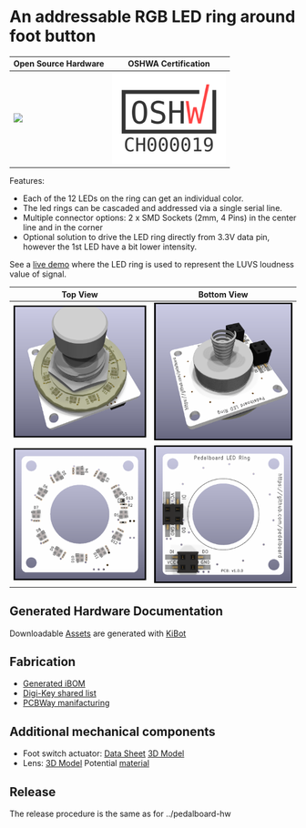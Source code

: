 # An addressable RGB LED ring around foot button

| Open Source Hardware | OSHWA Certification|
|---|---|
| ![](https://i0.wp.com/www.oshwa.org/wp-content/uploads/2014/03/oshw-logo-200-px.png) | [<img src="img/certification-mark-CH000019-stacked.png" alt="OSHWA" width="200"/>](https://certification.oshwa.org/ch000019.html) |


Features:

- Each of the 12 LEDs on the ring can get an individual color.
- The led rings can be cascaded and addressed via a single serial line.
- Multiple connector options: 2 x SMD Sockets (2mm, 4 Pins) in the center line and in the corner
- Optional solution to drive the LED ring directly from 3.3V data pin, however the 1st LED have a bit lower intensity.

See a [live demo](https://www.youtube.com/watch?v=p5gpGeihErE) where the LED ring is used to represent the LUVS loudness value of signal.

| Top View | Bottom View  |
| -------- | ------------ |
| ![30 deg](https://github.com/pedalboard/pedalboard-led-ring-site/blob/main/3D/pedalboard-led-ring-3D_top30deg.png) | ![30 deg bottom](https://github.com/pedalboard/pedalboard-led-ring-site/blob/main/3D/pedalboard-led-ring-3D_top30deg-bottom.png)  |
| ![30 deg](https://github.com/pedalboard/pedalboard-led-ring-site/blob/main/3D/pedalboard-led-ring-3D_top.png) | ![30 deg bottom](https://github.com/pedalboard/pedalboard-led-ring-site/blob/main/3D/pedalboard-led-ring-3D_bottom.png) |


## Generated Hardware Documentation

Downloadable [Assets](https://pedalboard.github.io/pedalboard-led-ring-site/v1.0.0) are generated with [KiBot](https://github.com/INTI-CMNB/KiBot)

## Fabrication

* [Generated iBOM](https://pedalboard.github.io/pedalboard-led-ring-site/Assembly/pedalboard-led-ring-ibom.html)
* [Digi-Key shared list](https://www.digikey.ch/de/mylists/list/I3LZUQ0FSV)
* [PCBWay manifacturing](https://www.pcbway.com/project/shareproject/FIXME.html)


## Additional mechanical components

* Foot switch actuator: [Data Sheet](https://www.cliffuk.co.uk/products/switches/FC7125.pdf) [3D Model](https://github.com/pedalboard/pedalboard-case/blob/main/generated/actuator.stl)
* Lens: [3D Model](https://github.com/pedalboard/pedalboard-case/blob/main/generated/led-ring-washer.stl) Potential [material](https://plastics-rubber.basf.com/global/de/performance_polymers/products/ultramid.html)

## Release

The release procedure is the same as for ../pedalboard-hw

